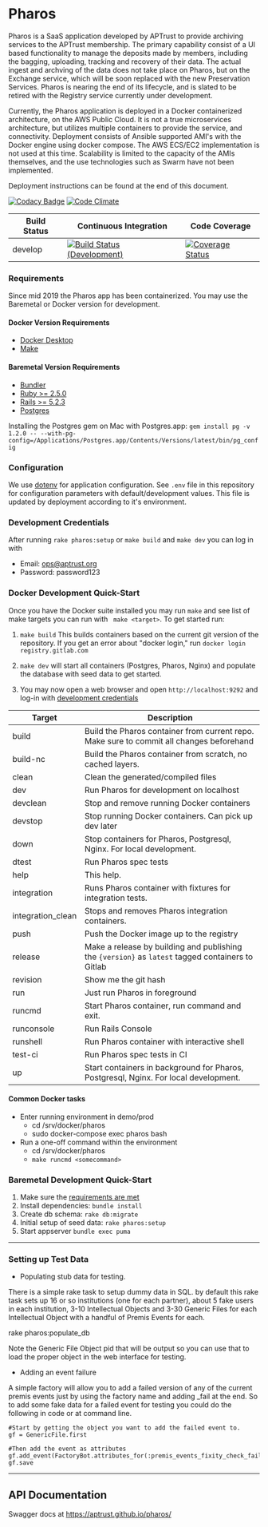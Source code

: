 # Pharos

Pharos is a SaaS application developed by APTrust to provide archiving services to the APTrust membership. The primary capability consist of a UI based functionality to manage the deposits made by members, including the bagging, uploading, tracking and recovery of their data. The actual ingest and archving of the data does not take place on Pharos, but on the Exchange service, which will be soon replaced with the new Preservation Services. Pharos is nearing the end of its lifecycle, and is slated to be retired with the Registry service currently under development. 

Currently, the Pharos application is deployed in a Docker containerized architecture, on the AWS Public Cloud. It is not a true microservices architecture, but utilizes multiple containers to provide the service, and connectivity. Deployment consists of Ansible supported AMI's with the Docker engine using docker compose. The AWS ECS/EC2 implementation is not used at this time. Scalability is limited to the capacity of the AMIs themselves, and the use technologies such as Swarm have not been implemented. 

Deployment instructions can be found at the end of this document. 



[![Codacy Badge](https://api.codacy.com/project/badge/Grade/5d37b48c4c5547cca0c9c61a5887f589)](https://www.codacy.com/app/cdahlhausen/pharos?utm_source=github.com&amp;utm_medium=referral&amp;utm_content=APTrust/pharos&amp;utm_campaign=Badge_Grade)
[![Code Climate](https://codeclimate.com/github/APTrust/pharos.png)](https://codeclimate.com/github/APTrust/pharos.png?branch=develop)

Build Status | Continuous Integration | Code Coverage
--- | --- | ---
develop | [![Build Status (Development)](https://travis-ci.org/APTrust/pharos.png?branch=develop)](https://travis-ci.org/APTrust/pharos) | [![Coverage Status](https://coveralls.io/repos/github/APTrust/pharos/badge.svg?branch=develop)](https://coveralls.io/github/APTrust/pharos?branch=develop)

### Requirements
Since mid 2019 the Pharos app has been containerized. You may use the Baremetal or Docker version for development.

#### Docker Version Requirements
* [Docker Desktop](https://hub.docker.com/search/?type=edition&offering=community)
* [Make](Makefile)

#### Baremetal Version Requirements
* [Bundler](https://bundler.io)
* [Ruby >= 2.5.0](https://www.ruby-lang.org/en/)
* [Rails >= 5.2.3](https://rubyonrails.org/)
* [Postgres](https://postgresapp.com/)

Installing the Postgres gem on Mac with Postgres.app:
```gem install pg -v 1.2.0 -- --with-pg-config=/Applications/Postgres.app/Contents/Versions/latest/bin/pg_config```

### Configuration

We use [dotenv](https://github.com/bkeepers/dotenv) for application
configuration. See `.env` file in this repository for configuration parameters
with default/development values. This file is updated by deployment according to
it's environment.

### Development Credentials

After running `rake pharos:setup` or `make build` and `make dev`
you can log in with
- Email: ops@aptrust.org
- Password: password123

### Docker Development Quick-Start

Once you have the Docker suite installed you may run `make` and see list of make targets you can run with ``` make <target>```.
To get started run:
1.  `make build` This builds containers based on the current git version of the repository. If you get an error about "docker login," run `docker login registry.gitlab.com`
2.  `make dev` will start all containers (Postgres, Pharos, Nginx) and populate the database with seed data to get started.

3. You may now open a web browser and open `http://localhost:9292` and log-in with [development credentials](#development-credentials)

| Target | Description |
| ----- | ------|
| build    |  Build the Pharos container from current repo. Make sure to commit all changes beforehand |
| build-nc | Build the Pharos container from scratch, no cached layers.|
| clean | Clean the generated/compiled files |
| dev | Run Pharos for development on localhost|
| devclean | Stop and remove running Docker containers |
| devstop | Stop running Docker containers. Can pick up dev later |
| down | Stop containers for Pharos, Postgresql, Nginx. For local development. |
| dtest | Run Pharos spec tests |
| help  | This help.|
| integration  | Runs Pharos container with fixtures for integration tests. |
| integration_clean  | Stops and removes Pharos integration containers. |
| push | Push the Docker image up to the registry |
| release | Make a release by building and publishing the `{version}` as `latest` tagged containers to Gitlab |
| revision | Show me the git hash|
| run | Just run Pharos in foreground |
| runcmd | Start Pharos container, run command and exit.|
| runconsole | Run Rails Console |
| runshell | Run Pharos container with interactive shell |
| test-ci | Run Pharos spec tests in CI |
| up | Start containers in background for Pharos, Postgresql, Nginx. For local development. |

#### Common Docker tasks
- Enter running environment in demo/prod
	- cd /srv/docker/pharos
	- sudo docker-compose exec pharos bash
- Run a one-off command within the environment
	- cd /srv/docker/pharos
	- `make runcmd <somecommand>`


### Baremetal Development Quick-Start

1. Make sure the [requirements are met](#baremetal-version-requirements)
2. Install dependencies: `bundle install`
3. Create db schema: `rake db:migrate`
4. Initial setup of seed data: `rake pharos:setup`
5. Start appserver `bundle exec puma`

------


### Setting up Test Data

* Populating stub data for testing.

There is a simple rake task to setup dummy data in SQL. by default this rake task sets up 16 or so institutions
(one for each partner), about 5 fake users in each institution, 3-10 Intellectual Objects and 3-30 Generic Files for
each Intellectual Object with a handful of Premis Events for each.

rake pharos:populate_db

Note the Generic File Object pid that will be output so you can use that to load the proper object in the web
interface for testing.

*  Adding an event failure

A simple factory will allow you to add a failed version of any of the current premis events just by
using the factory name and adding _fail at the end.  So to add some fake data for a failed event for
testing you could do the following in code or at command line.

````
#Start by getting the object you want to add the failed event to.
gf = GenericFile.first

#Then add the event as attributes
gf.add_event(FactoryBot.attributes_for(:premis_events_fixity_check_fail))
gf.save
````

--------

## API Documentation

Swagger docs at https://aptrust.github.io/pharos/

